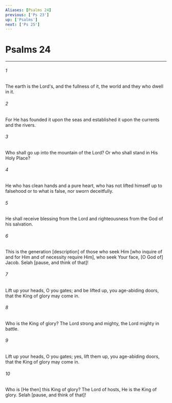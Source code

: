 ```yaml
---
Aliases: [Psalms 24]
previous: ['Ps 23']
up: ['Psalms']
next: ['Ps 25']
---
```

# Psalms 24

***














###### 1 






The earth is the Lord's, and the fullness of it, the world and they who dwell in it. 













###### 2 






For He has founded it upon the seas and established it upon the currents and the rivers. 













###### 3 






Who shall go up into the mountain of the Lord? Or who shall stand in His Holy Place? 













###### 4 






He who has clean hands and a pure heart, who has not lifted himself up to falsehood or to what is false, nor sworn deceitfully. 













###### 5 






He shall receive blessing from the Lord and righteousness from the God of his salvation. 













###### 6 






This is the generation [description] of those who seek Him [who inquire of and for Him and of necessity require Him], who seek Your face, [O God of] Jacob. Selah [pause, and think of that]! 













###### 7 






Lift up your heads, O you gates; and be lifted up, you age-abiding doors, that the King of glory may come in. 













###### 8 






Who is the King of glory? The Lord strong and mighty, the Lord mighty in battle. 













###### 9 






Lift up your heads, O you gates; yes, lift them up, you age-abiding doors, that the King of glory may come in. 













###### 10 






Who is [He then] this King of glory? The Lord of hosts, He is the King of glory. Selah [pause, and think of that]!
